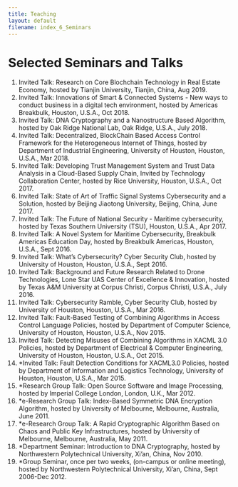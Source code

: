 ```yaml
---
title: Teaching
layout: default
filename: index_6_Seminars
--- 
```

# Selected Seminars and Talks

1.	Invited Talk: Research on Core Blochchain Technology in Real Estate Economy, hosted by Tianjin University, Tianjin, China, Aug 2019.
2.	Invited Talk: Innovations of Smart & Connected Systems - New ways to conduct business in a digital tech environment, hosted by Americas Breakbulk, Houston, U.S.A., Oct 2018.
3.	Invited Talk: DNA Cryptography and a Nanostructure Based Algorithm, hosted by Oak Ridge National Lab, Oak Ridge, U.S.A., July 2018.
4.	Invited Talk: Decentralized, BlockChain Based Access Control Framework for the Heterogeneous Internet of Things, hosted by Department of Industrial Engineering, University of Houston, Houston, U.S.A., Mar 2018.
5.	Invited Talk: Developing Trust Management System and Trust Data Analysis in a Cloud-Based Supply Chain, Invited by Technology Collaboration Center, hosted by Rice University, Houston, U.S.A., Oct 2017.
6.	Invited Talk: State of Art of Traffic Signal Systems Cybersecurity and a Solution, hosted by Beijing Jiaotong University, Beijing, China, June 2017.
7.	Invited Talk: The Future of National Security - Maritime cybersecurity, hosted by Texas Southern University (TSU), Houston, U.S.A., Apr 2017.
8.	Invited Talk: A Novel System for Maritime Cybersecurity, Breakbulk Americas Education Day, hosted by Breakbulk Americas, Houston, U.S.A., Sept 2016.
9.	Invited Talk: What’s Cybersecurity? Cyber Security Club, hosted by University of Houston, Houston, U.S.A., Sept 2016.
10.	Invited Talk: Background and Future Research Related to Drone Technologies, Lone Star UAS Center of Excellence & Innovation, hosted by Texas A&M University at Corpus Christi, Corpus Christi, U.S.A., July 2016.  
11.	Invited Talk: Cybersecurity Ramble, Cyber Security Club, hosted by University of Houston, Houston, U.S.A., Mar 2016.
12.	Invited Talk: Fault-Based Testing of Combining Algorithms in Access Control Language Policies, hosted by Department of Computer Science, University of Houston, Houston, U.S.A., Nov 2015.
13.	Invited Talk: Detecting Misuses of Combining Algorithms in XACML 3.0 Policies, hosted by Department of Electrical & Computer Engineering, University of Houston, Houston, U.S.A., Oct 2015.
14.	*Invited Talk: Fault Detection Conditions for XACML3.0 Policies, hosted by Department of Information and Logistics Technology, University of Houston, Houston, U.S.A., Mar 2015.
15.	*Research Group Talk: Open Source Software and Image Processing, hosted by Imperial College London, London, U.K., Mar 2012.
16.	*e-Research Group Talk: Index-Based Symmetric DNA Encryption Algorithm, hosted by University of Melbourne, Melbourne, Australia, June 2011.
17.	*e-Research Group Talk: A Rapid Cryptographic Algorithm Based on Chaos and Public Key Infrastructures, hosted by University of Melbourne, Melbourne, Australia, May 2011.
18.	*Department Seminar: Introduction to DNA Cryptography, hosted by Northwestern Polytechnical University, Xi’an, China, Nov 2010.
19.	*Group Seminar, once per two weeks, (on-campus or online meeting), hosted by Northwestern Polytechnical University, Xi’an, China, Sept 2006-Dec 2012.

